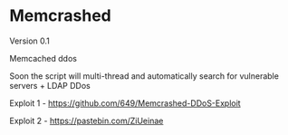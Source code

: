 # Memcrashed
Version 0.1

Memcached ddos

Soon the script will multi-thread and automatically search for vulnerable servers + LDAP DDos

Exploit 1 - https://github.com/649/Memcrashed-DDoS-Exploit

Exploit 2 - https://pastebin.com/ZiUeinae
